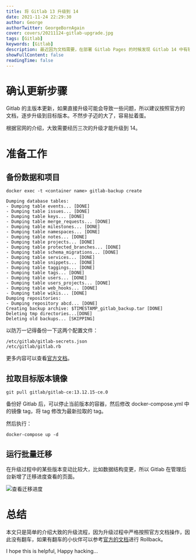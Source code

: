 ```yaml
---
title: 将 Gitlab 13 升级到 14
date: 2021-11-24 22:29:30
author: George
authorTwitter: GeorgeBornAgain
cover: covers/20211124-gitlab-upgrade.jpg
tags: [Gitlab]
keywords: [Gitlab]
description: 最近因为文档需要，在部署 Gitlab Pages 的时候发现 Gitlab 14 中有较大的改动，于是就考虑升级到最新的主版本 14。
showFullContent: false
readingTime: false
---
```


# 确认更新步骤

Gitlab 的主版本更新，如果直接升级可能会导致一些问题，所以建议按照官方的文档，逐步升级到目标版本。不然步子迈的大了，容易扯着蛋。

根据官网的介绍，大致需要经历三次的升级才能升级到 14。


# 准备工作

## 备份数据和项目

```shell
docker exec -t <container name> gitlab-backup create

Dumping database tables:
- Dumping table events... [DONE]
- Dumping table issues... [DONE]
- Dumping table keys... [DONE]
- Dumping table merge_requests... [DONE]
- Dumping table milestones... [DONE]
- Dumping table namespaces... [DONE]
- Dumping table notes... [DONE]
- Dumping table projects... [DONE]
- Dumping table protected_branches... [DONE]
- Dumping table schema_migrations... [DONE]
- Dumping table services... [DONE]
- Dumping table snippets... [DONE]
- Dumping table taggings... [DONE]
- Dumping table tags... [DONE]
- Dumping table users... [DONE]
- Dumping table users_projects... [DONE]
- Dumping table web_hooks... [DONE]
- Dumping table wikis... [DONE]
Dumping repositories:
- Dumping repository abcd... [DONE]
Creating backup archive: $TIMESTAMP_gitlab_backup.tar [DONE]
Deleting tmp directories...[DONE]
Deleting old backups... [SKIPPING]
```

以防万一记得备份一下这两个配置文件：

```text
/etc/gitlab/gitlab-secrets.json
/etc/gitlab/gitlab.rb
```

更多内容可以查看[官方文档](https://docs.gitlab.com/ee/raketasks/backup_restore.html)。

## 拉取目标版本镜像

```shell
git pull gitlab/gitlab-ce:13.12.15-ce.0
```

备份好 Gitlab 后，可以停止当前版本的容器，然后修改 docker-compose.yml 中的镜像 tag，将 tag 修改为最新拉取的 tag。

然后执行：

```shell
docker-compose up -d
```

## 运行批量迁移

在升级过程中的某些版本变动比较大，比如数据结构变更，所以 Gitlab 在管理后台新增了迁移进度查看的页面。

![查看迁移进度](/article/20211125-gitlab-migration.png)

# 总结

本文只是简单的介绍大致的升级流程，因为升级过程中严格按照官方文档操作，因此没有翻车，如果有翻车的小伙伴可以参考[官方的文档](https://docs.gitlab.com/ee/update/index.html#installation-using-docker)进行 Rollback。

I hope this is helpful, Happy hacking...